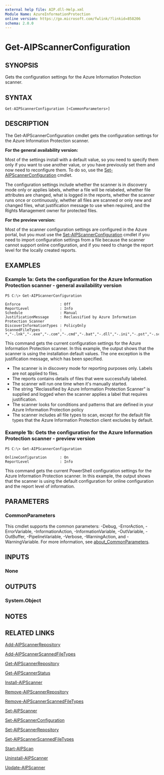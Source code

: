 ```yaml
---
external help file: AIP.dll-Help.xml
Module Name: AzureInformationProtection
online version: https://go.microsoft.com/fwlink/?linkid=858206
schema: 2.0.0
---
```


# Get-AIPScannerConfiguration

## SYNOPSIS
Gets the configuration settings for the Azure Information Protection scanner.

## SYNTAX

```
Get-AIPScannerConfiguration [<CommonParameters>]
```

## DESCRIPTION
The Get-AIPScannerConfiguration cmdlet gets the configuration settings for the Azure Information Protection scanner. 

**For the general availability version:**

Most of the settings install with a default value, so you need to specify them only if you want to use another value, or you have previously set them and now need to reconfigure them. To do so, use the [Set-AIPScannerConfiguration](./Set-AIPScannerConfiguration.md) cmdlet.

The configuration settings include whether the scanner is in discovery mode only or applies labels, whether a file will be relabeled, whether file attributes are changed, what is logged in the reports, whether the scanner runs once or continuously, whether all files are scanned or only new and changed files, what justification message to use when required, and the Rights Management owner for protected files.

**For the preview version:**

Most of the scanner configuration settings are configured in the Azure portal, but you must use the [Set-AIPScannerConfiguration](./Set-AIPScannerConfiguration.md) cmdlet if you need to import configuration settings from a file because the scanner cannot support online configuration, and if you need to change the report level for the locally created reports.

## EXAMPLES

### Example 1a: Gets the configuration for the Azure Information Protection scanner - general availability version
```
PS C:\> Get-AIPScannerConfiguration

Enforce	                 : Off
ReportLevel              : Info
Schedule                 : Manual
JustificationMessage     : Reclassified by Azure Information Protection Scanner
DiscoverInformationTypes : PolicyOnly
ScannedFileTypes         : *,"-.lnk","-.exe","-.com","-.cmd","-.bat","-.dll","-.ini","-.pst","-.sca","-.drm","-.sys","-.cpl","-.inf","-.drv","-.dat","-.tmp","-.msp","-.msi","-.pdb","-.jar"
```

This command gets the current configuration settings for the Azure Information Protection scanner. In this example, the output shows that the scanner is using the installation default values. The one exception is the justification message, which has been specified.

- The scanner is in discovery mode for reporting purposes only. Labels are not applied to files.
- The reports contains details of files that were successfully labeled.
- The scanner will run one time when it's manually started. 
- The string "Reclassified by Azure Information Protection Scanner" is supplied and logged when the scanner applies a label that requires justification.
- The scanner looks for conditions and patterns that are defined in your Azure Information Protection policy
- The scanner includes all file types to scan, except for the default file types that the Azure Information Protection client excludes by default.

### Example 1b: Gets the configuration for the Azure Information Protection scanner - preview version
```
PS C:\> Get-AIPScannerConfiguration

OnlineConfiguration      : On
ReportLevel              : Info
```

This command gets the current PowerShell configuration settings for the Azure Information Protection scanner. In this example, the output shows that the scanner is using the default configuration for online configuration and the report level of information.


## PARAMETERS

### CommonParameters
This cmdlet supports the common parameters: -Debug, -ErrorAction, -ErrorVariable, -InformationAction, -InformationVariable, -OutVariable, -OutBuffer, -PipelineVariable, -Verbose, -WarningAction, and -WarningVariable.
For more information, see [about_CommonParameters](https://go.microsoft.com/fwlink/?LinkID=113216).

## INPUTS

### None

## OUTPUTS

### System.Object

## NOTES

## RELATED LINKS

[Add-AIPScannerRepository](./Add-AIPScannerRepository.md)

[Add-AIPScannerScannedFileTypes](Add-AIPScannerScannedFileTypes.md)

[Get-AIPScannerRepository](./Get-AIPScannerRepository.md)

[Get-AIPScannerStatus](./Get-AIPScannerStatus.md)

[Install-AIPScanner](./Install-AIPScanner.md)

[Remove-AIPScannerRepository](./Remove-AIPScannerRepository.md)

[Remove-AIPScannerScannedFileTypes](./Remove-AIPScannerScannedFileTypes.md)

[Set-AIPScanner](./Set-AIPScanner.md)

[Set-AIPScannerConfiguration](./Set-AIPScannerConfiguration.md)

[Set-AIPScannerRepository](./Set-AIPScannerRepository.md)

[Set-AIPScannerScannedFileTypes](./Set-AIPScannerRepository.md)

[Start-AIPScan](./Start-AIPScan.md)

[Uninstall-AIPScanner](./Uninstall-AIPScanner.md)

[Update-AIPScanner](./Update-AIPScanner.md)

